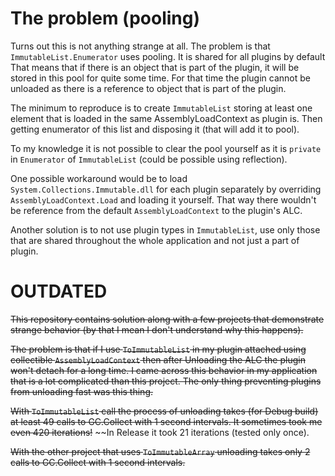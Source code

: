 # The problem (pooling)
Turns out this is not anything strange at all.
The problem is that `ImmutableList.Enumerator` uses pooling.
It is shared for all plugins by default
That means that if there is an object that is part of the plugin,
it will be stored in this pool for quite some time. For that time
the plugin cannot be unloaded as there is a reference to object
that is part of the plugin.

The minimum to reproduce is to create `ImmutableList` storing at least one
element that is loaded in the same AssemblyLoadContext as plugin is.
Then getting enumerator of this list and disposing it (that will add it to
pool).

To my knowledge it is not possible to clear the pool yourself as it is
`private` in `Enumerator` of `ImmutableList` (could be possible using
reflection).

One possible workaround would be to load `System.Collections.Immutable.dll`
for each plugin separately by overriding `AssemblyLoadContext.Load` and
loading it yourself. That way there wouldn't be reference from the default
`AssemblyLoadContext` to the plugin's ALC.

Another solution is to not use plugin types in `ImmutableList`, use only
those that are shared throughout the whole application and not just
a part of plugin.

# OUTDATED
~~This repository contains solution along with a few projects that demonstrate strange behavior (by that I mean I don't understand why this happens).~~

~~The problem is that if I use `ToImmutableList` in my plugin attached using collectible `AssemblyLoadContext` then after Unloading the ALC the plugin won't detach for a long time. I came across this behavior in my application that is a lot complicated than this project. The only thing preventing plugins from unloading fast was this thing.~~

~~With `ToImmutableList` call the process of unloading takes (for Debug build) at least 49 calls to GC.Collect with 1 second intervals. It sometimes took me even 420 iterations!~~
~~In Release it took 21 iterations (tested only once).

~~With the other project that uses `ToImmutableArray` unloading takes only 2 calls to GC.Collect with 1 second intervals.~~

